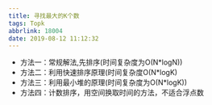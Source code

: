 ```yaml
---
title: 寻找最大的K个数
tags: Topk
abbrlink: 18004
date: 2019-08-12 11:12:32
---
```

- 方法一：常规解法,先排序(时间复杂度为O(N*logN))
- 方法二：利用快速排序原理(时间复杂度O(N*logK)
- 方法三：利用最小堆的原理(时间复杂度为O(N*logK))
- 方法四：计数排序，用空间换取时间的方法，不适合浮点数